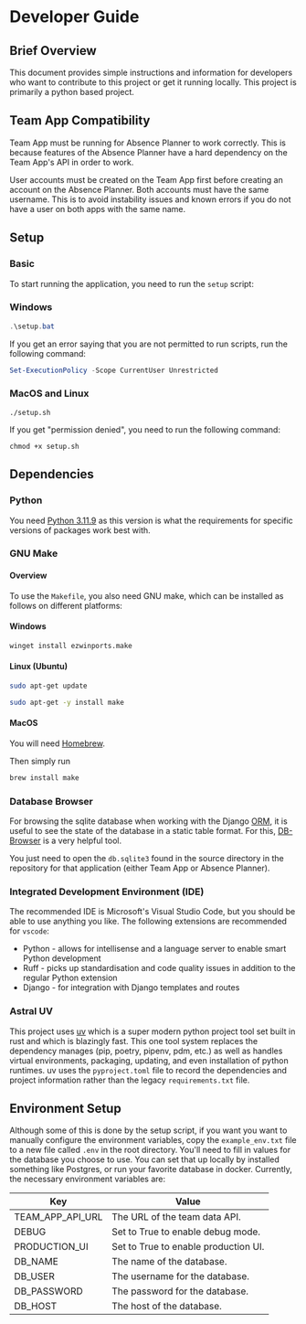 # Developer Guide

## Brief Overview

This document provides simple instructions and information for developers who want to contribute to this project or get it running locally. This project is primarily a python based
project.

## Team App Compatibility

Team App must be running for Absence Planner to work correctly. This is because features of the Absence Planner have a hard dependency on the Team App's API in order to work. 

User accounts must be created on the Team App first before creating an account on the Absence Planner. Both accounts must have the same username. This is to avoid instability issues and known errors if you do not have a user on both apps with the same name.

## Setup

### Basic

To start running the application, you need to run the `setup` script:

### Windows

```powershell
.\setup.bat
```

If you get an error saying that you are not permitted to run scripts, run the following command:

```powershell
Set-ExecutionPolicy -Scope CurrentUser Unrestricted
```

### MacOS and Linux

```shell
./setup.sh
```

If you get "permission denied", you need to run the following command:

```shell
chmod +x setup.sh
```

## Dependencies

### Python

You need [Python 3.11.9](https://www.python.org/downloads/release/python-3119/) as this version is what the requirements for specific versions of packages work best with.

### GNU Make

#### Overview

To use the `Makefile`, you also need GNU make, which can be installed as follows on different platforms:

#### Windows

```sh
winget install ezwinports.make
```

#### Linux (Ubuntu)

```sh
sudo apt-get update

sudo apt-get -y install make
```

#### MacOS

You will need [Homebrew](https://brew.sh/).

Then simply run

```sh
brew install make
```

### Database Browser

For browsing the sqlite database when working with the Django [ORM](https://docs.djangoproject.com/en/5.2/topics/db/queries/), it is useful to see the state of the database in a static table format. For this, [DB-Browser](https://sqlitebrowser.org/dl/) is a very helpful tool.

You just need to open the `db.sqlite3` found in the source directory in the repository for that application (either Team App or Absence Planner).

### Integrated Development Environment (IDE)

The recommended IDE is Microsoft's Visual Studio Code, but you should be able to use anything you like. The following extensions are recommended for `vscode`:

- Python - allows for intellisense and a language server to enable smart Python development
- Ruff - picks up standardisation and code quality issues in addition to the regular Python extension
- Django - for integration with Django templates and routes

### Astral UV

This project uses [uv](https://docs.astral.sh/uv/) which is a super modern python project tool set built in rust and which is blazingly fast. This one tool system replaces the
dependency manages (pip, poetry, pipenv, pdm, etc.) as well as handles virtual environments, packaging, updating, and even installation of python runtimes. uv uses the
`pyproject.toml` file to record the dependencies and project information rather than the legacy `requirements.txt` file.

## Environment Setup

Although some of this is done by the setup script, if you want you want to manually configure the environment variables, copy the `example_env.txt` file to a new file called `.env` in the root directory. You'll need to fill in values for the database you choose to use. You can set that up locally by
installed something like Postgres, or run your favorite database in docker. Currently, the necessary environment variables are:

| Key              | Value                                |
| ---------------- | ------------------------------------ |
| TEAM_APP_API_URL | The URL of the team data API.        |
| DEBUG            | Set to True to enable debug mode.    |
| PRODUCTION_UI    | Set to True to enable production UI. |
| DB_NAME          | The name of the database.            |
| DB_USER          | The username for the database.       |
| DB_PASSWORD      | The password for the database.       |
| DB_HOST          | The host of the database.            |